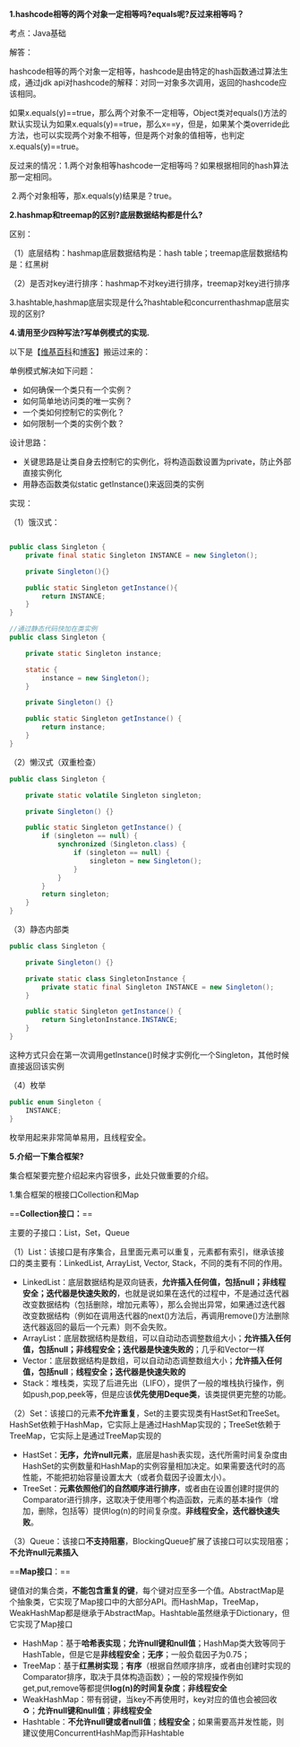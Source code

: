 **1.hashcode相等的两个对象一定相等吗?equals呢?反过来相等吗？**

考点：Java基础

解答：

​	hashcode相等的两个对象一定相等，hashcode是由特定的hash函数通过算法生成，通过jdk api对hashcode的解释：对同一对象多次调用，返回的hashcode应该相同。

​	如果x.equals(y)==true，那么两个对象不一定相等，Object类对equals()方法的默认实现认为如果x.equals(y)==true，那么x==y，但是，如果某个类override此方法，也可以实现两个对象不相等，但是两个对象的值相等，也判定x.equals(y)==true。

​	反过来的情况：1.两个对象相等hashcode一定相等吗？如果根据相同的hash算法那一定相同。

​				2.两个对象相等，那x.equals(y)结果是？true。

**2.hashmap和treemap的区别?底层数据结构都是什么?**

区别：

（1）底层结构：hashmap底层数据结构是：hash table；treemap底层数据结构是：红黑树

（2）是否对key进行排序：hashmap不对key进行排序，treemap对key进行排序

3.hashtable,hashmap底层实现是什么?hashtable和concurrenthashmap底层实现的区别?

**4.请用至少四种写法?写单例模式的实现.**

以下是【[维基百科](https://en.wikipedia.org/wiki/Singleton_pattern)和[博客](https://www.cnblogs.com/zhaoyan001/p/6365064.html)】搬运过来的：

单例模式解决如下问题：

- 如何确保一个类只有一个实例？
- 如何简单地访问类的唯一实例？
- 一个类如何控制它的实例化？
- 如何限制一个类的实例个数？

设计思路：

- 关键思路是让类自身去控制它的实例化，将构造函数设置为private，防止外部直接实例化
- 用静态函数类似static getInstance()来返回类的实例

实现：

（1）饿汉式：

```java

public class Singleton {
    private final static Singleton INSTANCE = new Singleton();

    private Singleton(){}

    public static Singleton getInstance(){
        return INSTANCE;
    }
}

//通过静态代码快加在类实例
public class Singleton {

    private static Singleton instance;

    static {
        instance = new Singleton();
    }

    private Singleton() {}

    public static Singleton getInstance() {
        return instance;
    }
}
```
（2）懒汉式（双重检查）

```java
public class Singleton {

    private static volatile Singleton singleton;

    private Singleton() {}

    public static Singleton getInstance() {
        if (singleton == null) {
            synchronized (Singleton.class) {
                if (singleton == null) {
                    singleton = new Singleton();
                }
            }
        }
        return singleton;
    }
}
```

（3）静态内部类

```java
public class Singleton {

    private Singleton() {}

    private static class SingletonInstance {
        private static final Singleton INSTANCE = new Singleton();
    }

    public static Singleton getInstance() {
        return SingletonInstance.INSTANCE;
    }
}
```

这种方式只会在第一次调用getInstance()时候才实例化一个Singleton，其他时候直接返回该实例

（4）枚举

```java
public enum Singleton {
    INSTANCE;
}
```

枚举用起来非常简单易用，且线程安全。

**5.介绍一下集合框架?**

集合框架要完整介绍起来内容很多，此处只做重要的介绍。

1.集合框架的根接口Collection和Map

==**Collection接口：**==

主要的子接口：List，Set，Queue

（1）List：该接口是有序集合，且里面元素可以重复，元素都有索引，继承该接口的类主要有：LinkedList, ArrayList, Vector, Stack，不同的类有不同的作用。

- LinkedList：底层数据结构是双向链表，**允许插入任何值，包括null；非线程安全；迭代器是快速失败的**，也就是说如果在迭代的过程中，不是通过迭代器改变数据结构（包括删除，增加元素等），那么会抛出异常，如果通过迭代器改变数据结构（例如在调用迭代器的next()方法后，再调用remove()方法删除迭代器返回的最后一个元素）则不会失败。
- ArrayList：底层数据结构是数组，可以自动动态调整数组大小；**允许插入任何值，包括null；非线程安全；迭代器是快速失败的**；几乎和Vector一样
- Vector：底层数据结构是数组，可以自动动态调整数组大小；**允许插入任何值，包括null**；**线程安全；迭代器是快速失败的**
- Stack：堆栈类，实现了后进先出（LIFO），提供了一般的堆栈执行操作，例如push,pop,peek等，但是应该**优先使用Deque类**，该类提供更完整的功能。

（2）Set：该接口的元素**不允许重复**，Set的主要实现类有HastSet和TreeSet。HashSet依赖于HashMap，它实际上是通过HashMap实现的；TreeSet依赖于TreeMap，它实际上是通过TreeMap实现的

- HastSet：**无序，允许null元素**，底层是hash表实现，迭代所需时间复杂度由HashSet的实例数量和HashMap的实例容量相加决定。如果需要迭代时的高性能，不能把初始容量设置太大（或者负载因子设置太小）。
- TreeSet：**元素依照他们的自然顺序进行排序**，或者由在设置创建时提供的Comparator进行排序，这取决于使用哪个构造函数，元素的基本操作（增加，删除，包括等）提供log(n)的时间复杂度。**非线程安全，迭代器快速失败**。

（3）Queue：该接口**不支持阻塞**，BlockingQueue扩展了该接口可以实现阻塞；**不允许null元素插入**

==**Map接口**：==

键值对的集合类，**不能包含重复的键**，每个键对应至多一个值。AbstractMap是个抽象类，它实现了Map接口中的大部分API。而HashMap，TreeMap，WeakHashMap都是继承于AbstractMap。Hashtable虽然继承于Dictionary，但它实现了Map接口

- HashMap：基于**哈希表实现**；**允许null键和null值**；HashMap类大致等同于HashTable，但是它是**非线程安全**；**无序**；一般负载因子为0.75；
- TreeMap：基于**红黑树实现**；**有序**（根据自然顺序排序，或者由创建时实现的Comparator排序，取决于具体构造函数）；一般的常规操作例如get,put,remove等都提供**log(n)的时间复杂度**；**非线程安全**
- WeakHashMap：带有弱键，当key不再使用时，key对应的值也会被回收♻️；**允许null键和null值**；**非线程安全**
- Hashtable：**不允许null键或者null值**；**线程安全**；如果需要高并发性能，则建议使用ConcurrentHashMap而非Hashtable